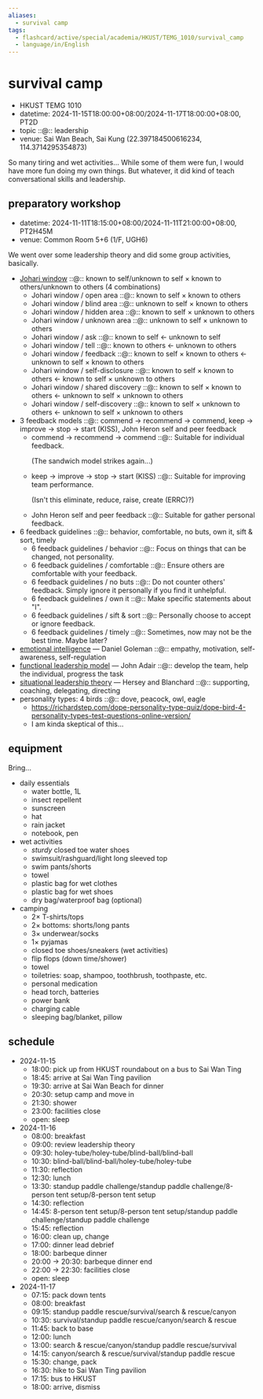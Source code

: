 ```yaml
---
aliases:
  - survival camp
tags:
  - flashcard/active/special/academia/HKUST/TEMG_1010/survival_camp
  - language/in/English
---
```


# survival camp

- HKUST TEMG 1010
- datetime: 2024-11-15T18:00:00+08:00/2024-11-17T18:00:00+08:00, PT2D
- topic ::@:: leadership <!--SR:!2025-02-08,63,310!2025-02-13,67,310-->
- venue: Sai Wan Beach, Sai Kung (22.397184500616234, 114.3714295354873)

So many tiring and wet activities... While some of them were fun, I would have more fun doing my own things. But whatever, it did kind of teach conversational skills and leadership.

## preparatory workshop

- datetime: 2024-11-11T18:15:00+08:00/2024-11-11T21:00:00+08:00, PT2H45M
- venue: Common Room 5+6 (1/F, UGH6)

We went over some leadership theory and did some group activities, basically.

- [Johari window](../../../../general/Johari%20window.md) ::@:: known to self/unknown to self × known to others/unknown to others (4 combinations) <!--SR:!2025-02-13,67,310!2025-02-04,59,310-->
  - Johari window / open area ::@:: known to self × known to others <!--SR:!2025-02-02,57,310!2025-02-01,56,310-->
  - Johari window / blind area ::@:: unknown to self × known to others <!--SR:!2025-09-21,234,330!2025-01-31,55,310-->
  - Johari window / hidden area ::@:: known to self × unknown to others <!--SR:!2025-02-13,67,310!2025-02-13,67,310-->
  - Johari window / unknown area ::@:: unknown to self × unknown to others <!--SR:!2025-02-02,57,310!2025-01-31,55,310-->
  - Johari window / ask ::@:: known to self ← unknown to self <!--SR:!2025-02-03,58,310!2025-02-05,60,310-->
  - Johari window / tell ::@:: known to others ← unknown to others <!--SR:!2025-02-13,67,310!2025-09-17,230,330-->
  - Johari window / feedback ::@:: known to self × known to others ← unknown to self × known to others <!--SR:!2025-02-07,62,310!2025-02-03,58,310-->
  - Johari window / self-disclosure ::@:: known to self × known to others ← known to self × unknown to others <!--SR:!2025-02-07,62,310!2025-02-13,67,310-->
  - Johari window / shared discovery ::@:: known to self × known to others ← unknown to self × unknown to others <!--SR:!2025-02-13,67,310!2025-02-04,59,310-->
  - Johari window / self-discovery ::@:: known to self × unknown to others ← unknown to self × unknown to others <!--SR:!2025-02-07,62,310!2025-02-13,67,310-->
- 3 feedback models ::@:: commend → recommend → commend, keep → improve → stop → start (KISS), John Heron self and peer feedback <!--SR:!2025-02-13,67,310!2025-01-31,55,310-->
  - commend → recommend → commend ::@:: Suitable for individual feedback. <p> (The sandwich model strikes again...) <!--SR:!2025-02-06,61,310!2025-02-02,57,310-->
  - keep → improve → stop → start (KISS) ::@:: Suitable for improving team performance. <p> (Isn't this eliminate, reduce, raise, create (ERRC)?) <!--SR:!2025-02-01,56,310!2025-02-05,60,310-->
  - John Heron self and peer feedback ::@:: Suitable for gather personal feedback. <!--SR:!2025-02-06,61,310!2025-02-06,61,310-->
- 6 feedback guidelines ::@:: behavior, comfortable, no buts, own it, sift & sort, timely <!--SR:!2025-02-13,67,310!2025-02-04,59,310-->
  - 6 feedback guidelines / behavior ::@:: Focus on things that can be changed, not personality. <!--SR:!2025-02-13,67,310!2025-02-04,59,310-->
  - 6 feedback guidelines / comfortable ::@:: Ensure others are comfortable with your feedback. <!--SR:!2025-02-05,60,310!2025-02-01,56,310-->
  - 6 feedback guidelines / no buts ::@:: Do not counter others' feedback. Simply ignore it personally if you find it unhelpful. <!--SR:!2025-09-16,229,330!2025-02-13,67,310-->
  - 6 feedback guidelines / own it ::@:: Make specific statements about "I". <!--SR:!2025-02-03,58,310!2025-02-05,60,310-->
  - 6 feedback guidelines / sift & sort ::@:: Personally choose to accept or ignore feedback. <!--SR:!2025-01-31,55,310!2025-02-01,56,310-->
  - 6 feedback guidelines / timely ::@:: Sometimes, now may not be the best time. Maybe later? <!--SR:!2025-02-13,67,310!2025-02-13,67,310-->
- [emotional intelligence](../../../../general/emotional%20intelligence.md) — Daniel Goleman ::@:: empathy, motivation, self-awareness, self-regulation <!--SR:!2025-02-08,63,310!2025-02-04,59,310-->
- [functional leadership model](../../../../general/functional%20leadership%20model.md) — John Adair ::@:: develop the team, help the individual, progress the task <!--SR:!2025-05-28,128,290!2025-02-08,63,310-->
- [situational leadership theory](../../../../general/situational%20leadership%20theory.md) — Hersey and Blanchard ::@:: supporting, coaching, delegating, directing <!--SR:!2025-02-13,67,310!2025-02-13,67,310-->
- personality types: 4 birds ::@:: dove, peacock, owl, eagle <!--SR:!2025-02-13,67,310!2025-02-13,67,310-->
  - <https://richardstep.com/dope-personality-type-quiz/dope-bird-4-personality-types-test-questions-online-version/>
  - I am kinda skeptical of this...

## equipment

Bring...

- daily essentials
  - water bottle, 1L
  - insect repellent
  - sunscreen
  - hat
  - rain jacket
  - notebook, pen
- wet activities
  - _sturdy_ closed toe water shoes
  - swimsuit/rashguard/light long sleeved top
  - swim pants/shorts
  - towel
  - plastic bag for wet clothes
  - plastic bag for wet shoes
  - dry bag/waterproof bag (optional)
- camping
  - 2× T-shirts/tops
  - 2× bottoms: shorts/long pants
  - 3× underwear/socks
  - 1× pyjamas
  - closed toe shoes/sneakers (wet activities)
  - flip flops (down time/shower)
  - towel
  - toiletries: soap, shampoo, toothbrush, toothpaste, etc.
  - personal medication
  - head torch, batteries
  - power bank
  - charging cable
  - sleeping bag/blanket, pillow

## schedule

- 2024-11-15
  - 18:00: pick up from HKUST roundabout on a bus to Sai Wan Ting
  - 18:45: arrive at Sai Wan Ting pavilion
  - 19:30: arrive at Sai Wan Beach for dinner
  - 20:30: setup camp and move in
  - 21:30: shower
  - 23:00: facilities close
  - open: sleep
- 2024-11-16
  - 08:00: breakfast
  - 09:00: review leadership theory
  - 09:30: holey-tube/holey-tube/blind-ball/blind-ball
  - 10:30: blind-ball/blind-ball/holey-tube/holey-tube
  - 11:30: reflection
  - 12:30: lunch
  - 13:30: standup paddle challenge/standup paddle challenge/8-person tent setup/8-person tent setup
  - 14:30: reflection
  - 14:45: 8-person tent setup/8-person tent setup/standup paddle challenge/standup paddle challenge
  - 15:45: reflection
  - 16:00: clean up, change
  - 17:00: dinner lead debrief
  - 18:00: barbeque dinner
  - 20:00 → 20:30: barbeque dinner end
  - 22:00 → 22:30: facilities close
  - open: sleep
- 2024-11-17
  - 07:15: pack down tents
  - 08:00: breakfast
  - 09:15: standup paddle rescue/survival/search & rescue/canyon
  - 10:30: survival/standup paddle rescue/canyon/search & rescue
  - 11:45: back to base
  - 12:00: lunch
  - 13:00: search & rescue/canyon/standup paddle rescue/survival
  - 14:15: canyon/search & rescue/survival/standup paddle rescue
  - 15:30: change, pack
  - 16:30: hike to Sai Wan Ting pavilion
  - 17:15: bus to HKUST
  - 18:00: arrive, dismiss
